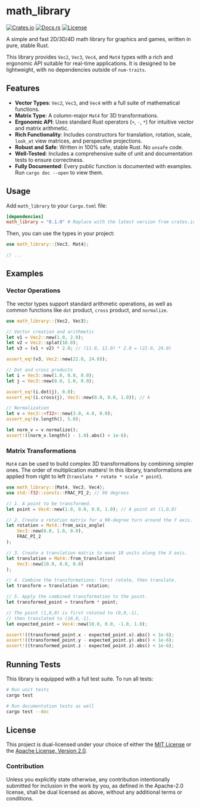 # math_library

<!-- Badges: Replace placeholders when you publish and set up CI -->
[![Crates.io](https://img.shields.io/crates/v/math_library.svg)](https://crates.io/crates/math_library)
[![Docs.rs](https://docs.rs/math_library/badge.svg)](https://docs.rs/math_library)
[![License](https://img.shields.io/badge/license-MIT%2FApache--2.0-blue.svg)](#license)
<!--
[![CI](https://github.com/willmccallion/math_library/actions/workflows/ci.yml/badge.svg)](https://github.com/willmccallion/math_library/actions/workflows/ci.yml)
-->

A simple and fast 2D/3D/4D math library for graphics and games, written in pure, stable Rust.

This library provides `Vec2`, `Vec3`, `Vec4`, and `Mat4` types with a rich and ergonomic API suitable for real-time applications. It is designed to be lightweight, with no dependencies outside of `num-traits`.

## Features

-   **Vector Types**: `Vec2`, `Vec3`, and `Vec4` with a full suite of mathematical functions.
-   **Matrix Type**: A column-major `Mat4` for 3D transformations.
-   **Ergonomic API**: Uses standard Rust operators (`+`, `-`, `*`) for intuitive vector and matrix arithmetic.
-   **Rich Functionality**: Includes constructors for translation, rotation, scale, `look_at` view matrices, and perspective projections.
-   **Robust and Safe**: Written in 100% safe, stable Rust. No `unsafe` code.
-   **Well-Tested**: Includes a comprehensive suite of unit and documentation tests to ensure correctness.
-   **Fully Documented**: Every public function is documented with examples. Run `cargo doc --open` to view them.

## Usage

Add `math_library` to your `Cargo.toml` file:

```toml
[dependencies]
math_library = "0.1.0" # Replace with the latest version from crates.io
```

Then, you can use the types in your project:

```rust
use math_library::{Vec3, Mat4};

// ...
```

## Examples

### Vector Operations

The vector types support standard arithmetic operations, as well as common functions like `dot` product, `cross` product, and `normalize`.

```rust
use math_library::{Vec2, Vec3};

// Vector creation and arithmetic
let v1 = Vec2::new(1.0, 2.0);
let v2 = Vec2::splat(10.0);
let v3 = (v1 + v2) * 2.0; // (11.0, 12.0) * 2.0 = (22.0, 24.0)

assert_eq!(v3, Vec2::new(22.0, 24.0));

// Dot and cross products
let i = Vec3::new(1.0, 0.0, 0.0);
let j = Vec3::new(0.0, 1.0, 0.0);

assert_eq!(i.dot(j), 0.0);
assert_eq!(i.cross(j), Vec3::new(0.0, 0.0, 1.0)); // k

// Normalization
let v = Vec3::<f32>::new(3.0, 4.0, 0.0);
assert_eq!(v.length(), 5.0);

let norm_v = v.normalize();
assert!((norm_v.length() - 1.0).abs() < 1e-6);
```

### Matrix Transformations

`Mat4` can be used to build complex 3D transformations by combining simpler ones. The order of multiplication matters! In this library, transformations are applied from right to left (`translate * rotate * scale * point`).

```rust
use math_library::{Mat4, Vec3, Vec4};
use std::f32::consts::FRAC_PI_2; // 90 degrees

// 1. A point to be transformed.
let point = Vec4::new(1.0, 0.0, 0.0, 1.0); // A point at (1,0,0)

// 2. Create a rotation matrix for a 90-degree turn around the Y axis.
let rotation = Mat4::from_axis_angle(
    Vec3::new(0.0, 1.0, 0.0),
    FRAC_PI_2
);

// 3. Create a translation matrix to move 10 units along the X axis.
let translation = Mat4::from_translation(
    Vec3::new(10.0, 0.0, 0.0)
);

// 4. Combine the transformations: first rotate, then translate.
let transform = translation * rotation;

// 5. Apply the combined transformation to the point.
let transformed_point = transform * point;

// The point (1,0,0) is first rotated to (0,0,-1),
// then translated to (10,0,-1).
let expected_point = Vec4::new(10.0, 0.0, -1.0, 1.0);

assert!((transformed_point.x - expected_point.x).abs() < 1e-6);
assert!((transformed_point.y - expected_point.y).abs() < 1e-6);
assert!((transformed_point.z - expected_point.z).abs() < 1e-6);
```

## Running Tests

This library is equipped with a full test suite. To run all tests:

```bash
# Run unit tests
cargo test

# Run documentation tests as well
cargo test --doc
```

## License

This project is dual-licensed under your choice of either the [MIT License](LICENCE-MIT) or the [Apache License, Version 2.0](LICENCE-APACHE).

### Contribution

Unless you explicitly state otherwise, any contribution intentionally submitted for inclusion in the work by you, as defined in the Apache-2.0 license, shall be dual licensed as above, without any additional terms or conditions.
